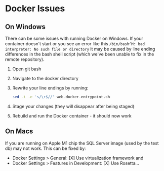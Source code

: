 # Docker Issues

## On Windows

There can be some issues with running Docker on Windows. If your container doesn't start or you see an error like this `/bin/bash^M: bad interpreter: No such file or directory` it may be caused by line ending differences in the bash shell script (which we've been unable to fix in the remote repository).

1. Open git bash
2. Navigate to the docker directory
3. Rewrite your line endings by running:

   ```bash
   sed -i -e 's/\r$//' web-docker-entrypoint.sh
   ```

4. Stage your changes (they will disappear after being staged)
5. Rebuild and run the Docker container - it should now work

## On Macs

If you are running on Apple M1 chip the SQL Server image (used by the test db) may not work. This can be fixed by:

- Docker Settings > General: [X] Use virtualization framework and
- Docker Settings > Features in Development: [X] Use Rosetta...
